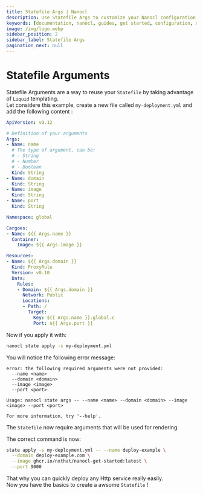 ```yaml
---
title: Statefile Args | Nanocl
description: Use Statefile Args to customize your Nanocl configuration.
keywords: [documentation, nanocl, guides, get started, configuration, state, file, config, yaml, yml, statefile]
image: /img/logo.webp
sidebar_position: 2
sidebar_label: Statefile Args
pagination_next: null
---
```


# Statefile Arguments

Statefile Arguments are a way to reuse your `Statefile` by taking advantage of `Liquid` templating.<br />
Let considere this example, create a new file called `my-deployment.yml` and add the following content :

```yml
ApiVersion: v0.12

# Definition of your arguments
Args:
- Name: name
  # The type of argument, can be:
  # - String
  # - Number
  # - Boolean
  Kind: String
- Name: domain
  Kind: String
- Name: image
  Kind: String
- Name: port
  Kind: String

Namespace: global

Cargoes:
- Name: ${{ Args.name }}
  Container:
    Image: ${{ Args.image }}

Resources:
- Name: ${{ Args.domain }}
  Kind: ProxyRule
  Version: v0.10
  Data:
    Rules:
    - Domain: ${{ Args.domain }}
      Network: Public
      Locations:
      - Path: /
        Target:
          Key: ${{ Args.name }}.global.c
          Port: ${{ Args.port }}
```

Now if you apply it with:

```sh
nanocl state apply -s my-deployment.yml
```

You will notice the following error message:

```console
error: the following required arguments were not provided:
  --name <name>
  --domain <domain>
  --image <image>
  --port <port>

Usage: nanocl state args -- --name <name> --domain <domain> --image <image> --port <port>

For more information, try '--help'.
```

The `Statefile` now require arguments that will be used for rendering

The correct command is now:

```sh
state apply -s my-deployment.yml -- --name deploy-example \
  --domain deploy-example.com \
  --image ghcr.io/nxthat/nanocl-get-started:latest \
  --port 9000
```

That why you can quickly deploy any Http service really easily.<br />
Now you have the basics to create a awsome `Statefile` !
